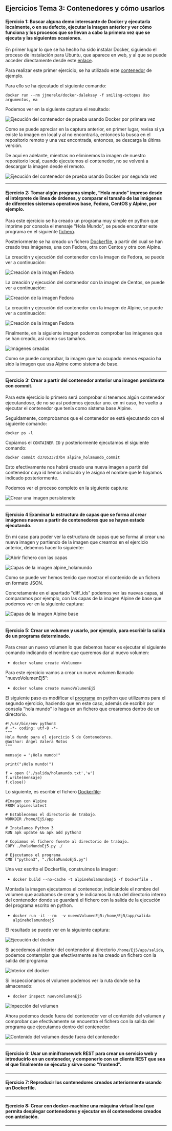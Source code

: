 ## Ejercicios Tema 3: Contenedores y cómo usarlos


#### Ejercicio 1: Buscar alguna demo interesante de Docker y ejecutarla localmente, o en su defecto, ejecutar la imagen anterior y ver cómo funciona y los procesos que se llevan a cabo la primera vez que se ejecuta y las siguientes ocasiones.

En primer lugar lo que se ha hecho ha sido instalar Docker, siguiendo el proceso de instalación para Ubuntu, que aparece en web, y al que se puede acceder directamente desde este [enlace](https://docs.docker.com/engine/install/ubuntu/).

Para realizar este primer ejercicio, se ha utilizado este [contenedor](https://hub.docker.com/r/jjmerelo/docker-daleksay/) de ejemplo.

Para ello se ha ejecutado el siguiente comando:

`docker run --rm jjmerelo/docker-daleksay -f smiling-octopus Uso argumentos, ea`

Podemos ver en la siguiente captura el resultado:

![Ejecución del contenedor de prueba usando Docker por primera vez](img/Tema3/Ej1_1.png "Ejecución del contenedor de prueba usando Docker por primera vez")


Como se puede apreciar en la captura anterior, en primer lugar, revisa si ya existe la imagen en local y al no encontrarla, entonces la busca en el repositorio remoto y una vez encontrada, entonces, se descarga la última versión.

De aquí en adelante, mientras no eliminemos la imagen de nuestro repositorio local, cuando ejecutemos el contenedor, no se volverá a descargar la imagen desde el remoto.

![Ejecución del contenedor de prueba usando Docker por segunda vez](img/Tema3/Ej1_2.png "Ejecución del contenedor de prueba usando Docker por segunda vez")



---
#### Ejercicio 2: Tomar algún programa simple, “Hola mundo” impreso desde el intérprete de línea de órdenes, y comparar el tamaño de las imágenes de diferentes sistemas operativos base, Fedora, CentOS y Alpine, por ejemplo.

Para este ejercicio se ha creado un programa muy simple en python que imprime por consola el mensaje "Hola Mundo", se puede encontrar este programa en el siguiente [fichero](src/Tema3/Ej2/holaMundo.py).

Posteriormente se ha creado un fichero [Dockerfile](src/Tema3/Ej2/Dockerfile), a partir del cual se han creado tres imágenes, una con Fedora, otra con Centos y otra con Alpine.

La creación y ejecución del contenedor con la imagen de Fedora, se puede ver a continuación:

![Creación de la imagen Fedora](img/Tema3/Ej2_1.png "Creación de la imagen Fedora")

La creación y ejecución del contenedor con la imagen de Centos, se puede ver a continuación:

![Creación de la imagen Fedora](img/Tema3/Ej2_2.png "Creación de la imagen Fedora")

La creación y ejecución del contenedor con la imagen de Alpine, se puede ver a continuación:

![Creación de la imagen Fedora](img/Tema3/Ej2_3.png "Creación de la imagen Fedora")

Finalmente, en la siguiente imagen podemos comprobar las imágenes que se han creado, así como sus tamaños.

![Imágenes creadas](img/Tema3/Ej2_4.png "Imágenes creadas")

Como se puede comprobar, la imagen que ha ocupado menos espacio ha sido la imagen que usa Alpine como sistema de base.

---
#### Ejercicio 3: Crear a partir del contenedor anterior una imagen persistente con commit.

Para este ejercicio lo primero será comprobar si tenemos algún contenedor ejecutandose, de no se así podemos ejecutar uno. en mi caso, he vuelto a ejecutar el contenedor que tenía como sistema base Alpine.

Seguidamente, comprobamos que el contenedor se está ejecutando con el siguiente comando:

`docker ps -l `

Copiamos el `CONTAINER ID` y posteriormente ejecutamos el siguiente comando:

`docker commit d3705337d7b4 alpine_holamundo_commit`

Esto efectivamente nos habrá creado una nueva imagen a partir del contenedor cuya id hemos indicado y le asigna el nombre que le hayamos indicado posteriormente.

Podemos ver el proceso completo en la siguiente captura:

![Crear una imagen persistenete](img/Tema3/Ej3_1.png "Crear una imagen persistente")

---
#### Ejercicio 4 Examinar la estructura de capas que se forma al crear imágenes nuevas a partir de contenedores que se hayan estado ejecutando.

En mi caso para poder ver la estructura de capas que se forma al crear una nueva imagen y partiendo de la imagen que creamos en el ejercicio anterior, debemos hacer lo siguiente:

![Abrir fichero con las capas](img/Tema3/Ej4_1.png "Abrir fichero con las capas")

![Capas de la imagen alpine_holamundo](img/Tema3/Ej4_2.png "Capas de la imagen alpine_holamundo")

Como se puede ver hemos tenido que mostrar el contenido de un fichero en formato JSON. 

Concretamente en el apartado "diff_ids" podemos ver las nuevas capas, si comparamos por ejemplo, con las capas de la imagen Alpine de base que podemos ver en la siguiente captura:

![Capas de la imagen Alpine base](img/Tema3/Ej4_3.png "Capas de la imagen Alpine base")


---
#### Ejercicio 5: Crear un volumen y usarlo, por ejemplo, para escribir la salida de un programa determinado.

Para crear un nuevo volumen lo que debemos hacer es ejecutar el siguiente comando indicando el nombre que queremos dar al nuevo volumen:

* `docker volume create <Volumen>` 

Para este ejercicio vamos a crear un nuevo volumen llamado "nuevoVolumenEj5":

* `docker volume create nuevoVolumenEj5` 

El siguiente paso es modificar el [programa](src/Tema3/Ej5/holaMundoEj5.py) en python que utilizamos para el segundo ejercicio, haciendo que en este caso, además de escribir por consola "hola mundo" lo haga en un fichero que crearemos dentro de un directorio.

```
#!/usr/bin/env python3
# -*- coding: utf-8 -*-
"""
Hola Mundo para el ejercicio 5 de Contenedores.
@author: Ángel Valera Motos
"""

mensaje = "¡Hola mundo!"

print("¡Hola mundo!")

f = open ('./salida/holamundo.txt','w')
f.write(mensaje)
f.close()
```

Lo siguiente, es escribir el fichero [Dockerfile](src/Tema3/Ej5/Dockerfile):

```
#Imagen con Alpine
FROM alpine:latest

# Establecemos el directorio de trabajo.
WORKDIR /home/Ej5/app

# Instalamos Python 3
RUN apk update && apk add python3

# Copiamos el fichero fuente al directorio de trabajo.
COPY ./holaMundoEj5.py ./

# Ejecutamos el programa
CMD ["python3", "./holaMundoEj5.py"]
```
Una vez escrito el Dockerfile, construimos la imagen:

* `docker build --no-cache -t alpineholamundoej5 -f Dockerfile .`

Montada la imagen ejecutamos el contenedor, indicándole el nombre del volumen que acabamos de crear y le indicamos la ruta del directorio interno del contenedor donde se guardará el fichero con la salida de la ejecución del programa escrito en python.

* `docker run -it --rm  -v nuevoVolumenEj5:/home/Ej5/app/salida  alpineholamundoej5`

El resultado se puede ver en la siguiente captura:

![Ejecución del docker](img/Tema3/Ej5_1.png "Ejecución del docker")

Si accedemos al interior del contenedor al directorio `/home/Ej5/app/salida`, podemos contemplar que efectivamente se ha creado un fichero con la salida del programa:

![Interior del docker](img/Tema3/Ej5_2.png "Interior del docker")

Si inspeccionamos el volumen podemos ver la ruta donde se ha almacenado:

* `docker inspect nuevoVolumenEj5`
  
![Inpección del volumen](img/Tema3/Ej5_3.png "Inspección del volumen")

Ahora podemos desde fuera del contenedor ver el contenido del volumen y comprobar que efectivamente se encuentra el fichero con la salida del programa que ejecutamos dentro del contenedor:

![Contenido del volumen desde fuera del contenedor](img/Tema3/Ej5_4.png "Contenido del volumen desde fuera del contenedor")



---
#### Ejercicio 6: Usar un miniframework REST para crear un servicio web y introducirlo en un contenedor, y componerlo con un cliente REST que sea el que finalmente se ejecuta y sirve como “frontend”.

---
#### Ejercicio 7: Reproducir los contenedores creados anteriormente usando un Dockerfile.

---
#### Ejercicio 8: Crear con docker-machine una máquina virtual local que permita desplegar contenedores y ejecutar en él contenedores creados con antelación.

---